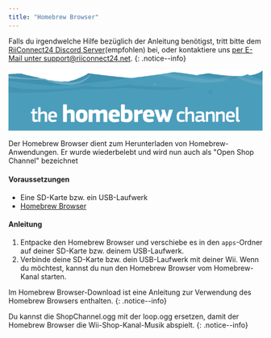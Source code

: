 ```yaml
---
title: "Homebrew Browser"
---
```


Falls du irgendwelche Hilfe bezüglich der Anleitung benötigst, tritt bitte dem [RiiConnect24 Discord Server](https://discord.gg/b4Y7jfD)(empfohlen) bei, oder kontaktiere uns [per E-Mail unter support@riiconnect24.net](mailto:support@riiconnect24.net).
{: .notice--info}

![HBC Logo](/images/hbc.png)

Der Homebrew Browser dient zum Herunterladen von Homebrew-Anwendungen. Er wurde wiederbelebt und wird nun auch als "Open Shop Channel" bezeichnet

#### Voraussetzungen
* Eine SD-Karte bzw. ein USB-Laufwerk
* [Homebrew Browser](/assets/files/homebrew_browser_v0.3.9e.zip)

#### Anleitung

1. Entpacke den Homebrew Browser und verschiebe es in den `apps`-Ordner auf deiner SD-Karte bzw. deinem USB-Laufwerk.
2. Verbinde deine SD-Karte bzw. dein USB-Laufwerk mit deiner Wii. Wenn du möchtest, kannst du nun den Homebrew Browser vom Homebrew-Kanal starten.

Im Homebrew Browser-Download ist eine Anleitung zur Verwendung des Homebrew Browsers enthalten.
{: .notice--info}

Du kannst die ShopChannel.ogg mit der loop.ogg ersetzen, damit der Homebrew Browser die Wii-Shop-Kanal-Musik abspielt.
{: .notice--info}
